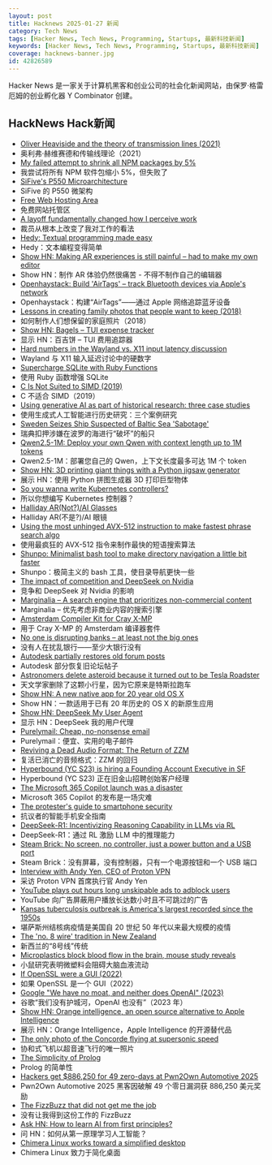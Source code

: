 ```yaml
---
layout: post
title: Hacknews 2025-01-27 新闻
category: Tech News
tags: [Hacker News, Tech News, Programming, Startups, 最新科技新闻]
keywords: [Hacker News, Tech News, Programming, Startups, 最新科技新闻]
coverage: hacknews-banner.jpg
id: 42826589
---
```


Hacker News 是一家关于计算机黑客和创业公司的社会化新闻网站，由保罗·格雷厄姆的创业孵化器 Y Combinator 创建。

## HackNews Hack新闻

- [Oliver Heaviside and the theory of transmission lines (2021)](https://www.pa3fwm.nl/technotes/tn28-heaviside-transmission-lines.html)
- 奥利弗·赫维赛德和传输线理论（2021）
- [My failed attempt to shrink all NPM packages by 5%](https://evanhahn.com/my-failed-attempt-to-shrink-all-npm-packages-by-5-percent/)
- 我尝试将所有 NPM 软件包缩小 5%，但失败了
- [SiFive's P550 Microarchitecture](https://chipsandcheese.com/p/inside-sifives-p550-microarchitecture)
- SiFive 的 P550 微架构
- [Free Web Hosting Area](https://www.freewebhostingarea.com/)
- 免费网站托管区
- [A layoff fundamentally changed how I perceive work](https://mertbulan.com/2025/01/26/once-you-are-laid-off-you-will-never-be-the-same-again/)
- 裁员从根本上改变了我对工作的看法
- [Hedy: Textual programming made easy](https://www.hedy.org/)
- Hedy：文本编程变得简单
- [Show HN: Making AR experiences is still painful – had to make my own editor](https://ordinary.space/)
- Show HN：制作 AR 体验仍然很痛苦 - 不得不制作自己的编辑器
- [Openhaystack: Build 'AirTags' – track Bluetooth devices via Apple's network](https://github.com/seemoo-lab/openhaystack)
- Openhaystack：构建“AirTags”——通过 Apple 网络追踪蓝牙设备
- [Lessons in creating family photos that people want to keep (2018)](https://estherschindler.medium.com/the-old-family-photos-project-lessons-in-creating-family-photos-that-people-want-to-keep-ea3909129943)
- 如何制作人们想保留的家庭照片（2018）
- [Show HN: Bagels – TUI expense tracker](https://github.com/EnhancedJax/Bagels)
- 显示 HN：百吉饼 – TUI 费用追踪器
- [Hard numbers in the Wayland vs. X11 input latency discussion](https://mort.coffee/home/wayland-input-latency/)
- Wayland 与 X11 输入延迟讨论中的硬数字
- [Supercharge SQLite with Ruby Functions](https://blog.julik.nl/2025/01/supercharge-sqlite-with-ruby-functions)
- 使用 Ruby 函数增强 SQLite
- [C Is Not Suited to SIMD (2019)](http://blog.vmchale.com/article/notes-c-simd)
- C 不适合 SIMD（2019）
- [Using generative AI as part of historical research: three case studies](https://resobscura.substack.com/p/the-leading-ai-models-are-now-very)
- 使用生成式人工智能进行历史研究：三个案例研究
- [Sweden Seizes Ship Suspected of Baltic Sea 'Sabotage'](https://www.barrons.com/news/sweden-says-has-seized-ship-suspected-of-baltic-sea-sabotage-13ff82f2)
- 瑞典扣押涉嫌在波罗的海进行“破坏”的船只
- [Qwen2.5-1M: Deploy your own Qwen with context length up to 1M tokens](https://qwenlm.github.io/blog/qwen2.5-1m/)
- Qwen2.5-1M：部署您自己的 Qwen，上下文长度最多可达 1M 个 token
- [Show HN: 3D printing giant things with a Python jigsaw generator](https://calbryant.uk/blog/3d-printing-giant-things-with-jigsaw-generator/)
- 展示 HN：使用 Python 拼图生成器 3D 打印巨型物体
- [So you wanna write Kubernetes controllers?](https://ahmet.im/blog/controller-pitfalls/)
- 所以你想编写 Kubernetes 控制器？
- [Halliday AR(Not?)/AI Glasses](https://kguttag.com/2025/01/25/halliday-arnot-ai-glasses/)
- Halliday AR(不是?)/AI 眼镜
- [Using the most unhinged AVX-512 instruction to make fastest phrase search algo](https://gab-menezes.github.io/2025/01/13/using-the-most-unhinged-avx-512-instruction-to-make-the-fastest-phrase-search-algo.html)
- 使用最疯狂的 AVX-512 指令来制作最快的短语搜索算法
- [Shunpo: Minimalist bash tool to make directory navigation a little bit faster](https://github.com/egurapha/Shunpo)
- Shunpo：极简主义的 bash 工具，使目录导航更快一些
- [The impact of competition and DeepSeek on Nvidia](https://youtubetranscriptoptimizer.com/blog/05_the_short_case_for_nvda)
- 竞争和 DeepSeek 对 Nvidia 的影响
- [Marginalia – A search engine that prioritizes non-commercial content](https://marginalia-search.com/)
- Marginalia – 优先考虑非商业内容的搜索引擎
- [Amsterdam Compiler Kit for Cray X-MP](https://github.com/kej715/ack)
- 用于 Cray X-MP 的 Amsterdam 编译器套件
- [No one is disrupting banks – at least not the big ones](https://www.popularfintech.com/p/no-one-is-disrupting-banks)
- 没有人在扰乱银行——至少大银行没有
- [Autodesk partially restores old forum posts](https://forums.autodesk.com/t5/community-announcements/update-on-archiving-idea-boards-and-forums/td-p/13276594)
- Autodesk 部分恢复旧论坛帖子
- [Astronomers delete asteroid because it turned out to be Tesla Roadster](https://www.astronomy.com/science/astronomers-just-deleted-an-asteroid-because-it-turned-out-to-be-elon-musks-tesla-roadster/)
- 天文学家删除了这颗小行星，因为它原来是特斯拉跑车
- [Show HN: A new native app for 20 year old OS X](https://uppercut.chadbibler.com)
- Show HN：一款适用于已有 20 年历史的 OS X 的新原生应用
- [Show HN: DeepSeek My User Agent](https://www.jasonthorsness.com/20)
- 显示 HN：DeepSeek 我的用户代理
- [Purelymail: Cheap, no-nonsense email](https://purelymail.com/)
- Purelymail：便宜、实用的电子邮件
- [Reviving a Dead Audio Format: The Return of ZZM](https://nicole.express/2025/zoo-of-zero-motivation.html)
- 复活已消亡的音频格式：ZZM 的回归
- [Hyperbound (YC S23) is hiring a Founding Account Executive in SF](https://www.ycombinator.com/companies/hyperbound/jobs/c3NkW7d-founding-full-cycle-account-executive-in-sf)
- Hyperbound (YC S23) 正在旧金山招聘创始客户经理
- [The Microsoft 365 Copilot launch was a disaster](https://www.zdnet.com/home-and-office/work-life/the-microsoft-365-copilot-launch-was-a-total-disaster/)
- Microsoft 365 Copilot 的发布是一场灾难
- [The protester's guide to smartphone security](https://www.privacyguides.org/articles/2025/01/23/activists-guide-securing-your-smartphone/)
- 抗议者的智能手机安全指南
- [DeepSeek-R1: Incentivizing Reasoning Capability in LLMs via RL](https://arxiv.org/abs/2501.12948)
- DeepSeek-R1：通过 RL 激励 LLM 中的推理能力
- [Steam Brick: No screen, no controller, just a power button and a USB port](https://crastinator-pro.github.io/steam-brick/)
- Steam Brick：没有屏幕，没有控制器，只有一个电源按钮和一个 USB 端口
- [Interview with Andy Yen, CEO of Proton VPN](https://www.compiler.news/proton-vpn-venezuela-russia/)
- 采访 Proton VPN 首席执行官 Andy Yen
- [YouTube plays out hours long unskipable ads to adblock users](https://www.reddit.com/r/youtube/s/tffQxyaD8b)
- YouTube 向广告屏蔽用户播放长达数小时且不可跳过的广告
- [Kansas tuberculosis outbreak is America's largest recorded since the 1950s](https://www.cjonline.com/story/news/politics/government/2025/01/24/kansas-tuberculosis-outbreak-is-largest-in-recorded-history-in-u-s/77881467007/)
- 堪萨斯州结核病疫情是美国自 20 世纪 50 年代以来最大规模的疫情
- [The 'no. 8 wire' tradition in New Zealand](https://teara.govt.nz/en/inventions-patents-and-trademarks/page-1)
- 新西兰的“8号线”传统
- [Microplastics block blood flow in the brain, mouse study reveals](https://www.nature.com/articles/d41586-025-00178-0)
- 小鼠研究表明微塑料会阻碍大脑血液流动
- [If OpenSSL were a GUI (2022)](https://smallstep.com/blog/if-openssl-were-a-gui/)
- 如果 OpenSSL 是一个 GUI（2022）
- [Google "We have no moat, and neither does OpenAI" (2023)](https://semianalysis.com/2023/05/04/google-we-have-no-moat-and-neither/)
- 谷歌“我们没有护城河，OpenAI 也没有”（2023 年）
- [Show HN: Orange intelligence, an open source alternative to Apple Intelligence](https://github.com/sharingan-no-kakashi/orange-intelligence)
- 展示 HN：Orange Intelligence，Apple Intelligence 的开源替代品
- [The only photo of the Concorde flying at supersonic speed](https://petapixel.com/2025/01/25/photo-concorde-supersonic-speed-mach-2/)
- 协和式飞机以超音速飞行的唯一照片
- [The Simplicity of Prolog](https://bitsandtheorems.com/the-simplicity-of-prolog/)
- Prolog 的简单性
- [Hackers get $886,250 for 49 zero-days at Pwn2Own Automotive 2025](https://www.bleepingcomputer.com/news/security/hackers-get-886-250-for-49-zero-days-at-pwn2own-automotive-2025/)
- Pwn2Own Automotive 2025 黑客因破解 49 个零日漏洞获 886,250 美元奖励
- [The FizzBuzz that did not get me the job](https://kranga.notion.site/The-fizzbuzz-that-did-not-get-me-the-job-180e7c22ef3b80c3a386f7f8de720ac7)
- 没有让我得到这份工作的 FizzBu​​zz
- [Ask HN: How to learn AI from first principles?]()
- 问 HN：如何从第一原理学习人工智能？
- [Chimera Linux works toward a simplified desktop](https://lwn.net/Articles/1004324/)
- Chimera Linux 致力于简化桌面

